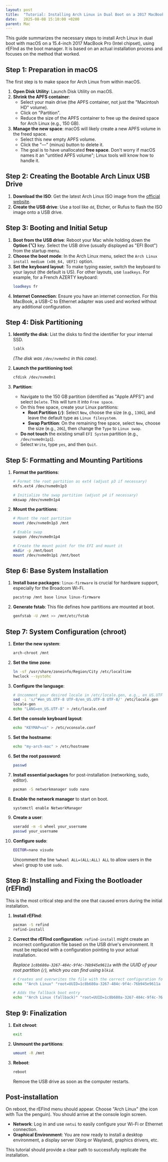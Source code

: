 ```yaml
---
layout: post
title:  "Tutorial: Installing Arch Linux in Dual Boot on a 2017 MacBook Pro"
date:   2025-08-08 15:10:00 +0200
parent: Mac
---
```


This guide summarizes the necessary steps to install Arch Linux in dual boot with macOS on a 15.4-inch 2017 MacBook Pro (Intel chipset), using rEFInd as the boot manager. It is based on an actual installation process and focuses on the method that worked.

## Step 1: Preparation in macOS

The first step is to make space for Arch Linux from within macOS.

1.  **Open Disk Utility**: Launch Disk Utility on macOS.
2.  **Shrink the APFS container**:
    *   Select your main drive (the APFS container, not just the "Macintosh HD" volume).
    *   Click on "Partition".
    *   Reduce the size of the APFS container to free up the desired space for Arch Linux (e.g., 150 GB).
3.  **Manage the new space**: macOS will likely create a new APFS volume in the freed space.
    *   Select this new empty APFS volume.
    *   Click the "—" (minus) button to delete it.
    *   The goal is to have unallocated **free space**. Don't worry if macOS names it an "untitled APFS volume"; Linux tools will know how to handle it.

## Step 2: Creating the Bootable Arch Linux USB Drive

1.  **Download the ISO**: Get the latest Arch Linux ISO image from the [official website](https://archlinux.org/download/).
2.  **Create the USB drive**: Use a tool like `dd`, Etcher, or Rufus to flash the ISO image onto a USB drive.

## Step 3: Booting and Initial Setup

1.  **Boot from the USB drive**: Reboot your Mac while holding down the **Option (⌥)** key. Select the USB drive (usually displayed as "EFI Boot") from the startup menu.
2.  **Choose the boot mode**: In the Arch Linux menu, select the `Arch Linux install medium (x86_64, UEFI)` option.
3.  **Set the keyboard layout**: To make typing easier, switch the keyboard to your layout (the default is US). For other layouts, use `loadkeys`. For example, for a French AZERTY keyboard:
    ```bash
    loadkeys fr
    ```
4.  **Internet Connection**: Ensure you have an internet connection. For this MacBook, a USB-C to Ethernet adapter was used and worked without any additional configuration.

## Step 4: Disk Partitioning

1.  **Identify the disk**: List the disks to find the identifier for your internal SSD.
    ```bash
    lsblk
    ```
    *(The disk was `/dev/nvme0n1` in this case)*.

2.  **Launch the partitioning tool**:
    ```bash
    cfdisk /dev/nvme0n1
    ```
3.  **Partition**:
    *   Navigate to the 150 GB partition (identified as "Apple APFS") and select `Delete`. This will turn it into `Free space`.
    *   On this free space, create your Linux partitions:
        *   **Root Partition (`/`)**: Select `New`, choose the size (e.g., `130G`), and leave the default type as `Linux filesystem`.
        *   **Swap Partition**: On the remaining free space, select `New`, choose the size (e.g., `20G`), then change the `Type` to `Linux swap`.
    *   **Do not touch** the existing small `EFI System` partition (e.g., `/dev/nvme0n1p1`).
    *   Select `Write`, type `yes`, and then `Quit`.

## Step 5: Formatting and Mounting Partitions

1.  **Format the partitions**:
    ```bash
    # Format the root partition as ext4 (adjust p3 if necessary)
    mkfs.ext4 /dev/nvme0n1p3

    # Initialize the swap partition (adjust p4 if necessary)
    mkswap /dev/nvme0n1p4
    ```
2.  **Mount the partitions**:
    ```bash
    # Mount the root partition
    mount /dev/nvme0n1p3 /mnt

    # Enable swap
    swapon /dev/nvme0n1p4

    # Create the mount point for the EFI and mount it
    mkdir -p /mnt/boot
    mount /dev/nvme0n1p1 /mnt/boot
    ```

## Step 6: Base System Installation

1.  **Install base packages**: `linux-firmware` is crucial for hardware support, especially for the Broadcom Wi-Fi.
    ```bash
    pacstrap /mnt base linux linux-firmware
    ```
2.  **Generate fstab**: This file defines how partitions are mounted at boot.
    ```bash
    genfstab -U /mnt >> /mnt/etc/fstab
    ```

## Step 7: System Configuration (chroot)

1.  **Enter the new system**:
    ```bash
    arch-chroot /mnt
    ```
2.  **Set the time zone**:
    ```bash
    ln -sf /usr/share/zoneinfo/Region/City /etc/localtime
    hwclock --systohc
    ```
3.  **Configure the language**:
    ```bash
    # Uncomment your desired locale in /etc/locale.gen, e.g., en_US.UTF-8
    sed -i 's/^#en_US.UTF-8 UTF-8/en_US.UTF-8 UTF-8/' /etc/locale.gen
    locale-gen
    echo "LANG=en_US.UTF-8" > /etc/locale.conf
    ```
4.  **Set the console keyboard layout**:
    ```bash
    echo "KEYMAP=us" > /etc/vconsole.conf
    ```
5.  **Set the hostname**:
    ```bash
    echo "my-arch-mac" > /etc/hostname
    ```
6.  **Set the root password**:
    ```bash
    passwd
    ```
7.  **Install essential packages** for post-installation (networking, sudo, editor).
    ```bash
    pacman -S networkmanager sudo nano
    ```
8.  **Enable the network manager** to start on boot.
    ```bash
    systemctl enable NetworkManager
    ```
9.  **Create a user**:
    ```bash
    useradd -m -G wheel your_username
    passwd your_username
    ```
10. **Configure sudo**:
    ```bash
    EDITOR=nano visudo
    ```
    Uncomment the line `%wheel ALL=(ALL:ALL) ALL` to allow users in the `wheel` group to use `sudo`.

## Step 8: Installing and Fixing the Bootloader (rEFInd)

This is the most critical step and the one that caused errors during the initial installation.

1.  **Install rEFInd**:
    ```bash
    pacman -S refind
    refind-install
    ```
2.  **Correct the rEFInd configuration**: `refind-install` might create an incorrect configuration file based on the USB drive's environment. It must be replaced with a configuration pointing to your actual installation.

    *Replace `1c8b680a-3267-484c-9f4c-76b945e9611a` with the UUID of your root partition (`/`), which you can find using `blkid`.*

    ```bash
    # Creates and overwrites the file with the correct configuration for the main boot entry
    echo '"Arch Linux" "root=UUID=1c8b680a-3267-484c-9f4c-76b945e9611a rw initrd=\initramfs-linux.img"' > /boot/refind_linux.conf

    # Adds the fallback boot entry
    echo '"Arch Linux (fallback)" "root=UUID=1c8b680a-3267-484c-9f4c-76b945e9611a rw initrd=\initramfs-linux-fallback.img"' >> /boot/refind_linux.conf
    ```

## Step 9: Finalization

1.  **Exit chroot**:
    ```bash
    exit
    ```
2.  **Unmount the partitions**:
    ```bash
    umount -R /mnt
    ```
3.  **Reboot**:
    ```bash
    reboot
    ```
    Remove the USB drive as soon as the computer restarts.

## Post-installation

On reboot, the rEFInd menu should appear. Choose "Arch Linux" (the icon with Tux the penguin). You should arrive at the console login screen.

*   **Network**: Log in and use `nmtui` to easily configure your Wi-Fi or Ethernet connection.
*   **Graphical Environment**: You are now ready to install a desktop environment, a display server (Xorg or Wayland), graphics drivers, etc.

This tutorial should provide a clear path to successfully replicate the installation.
